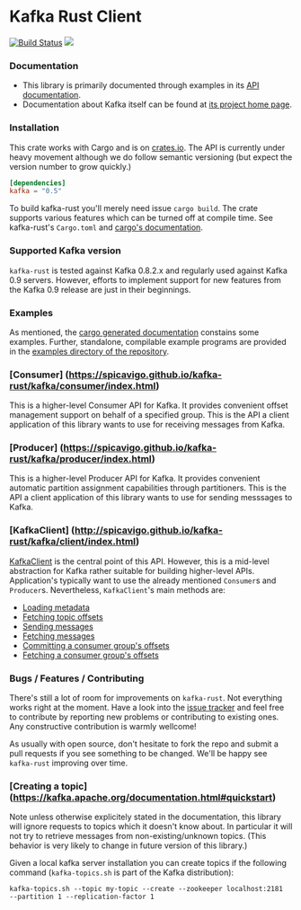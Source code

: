 # Kafka Rust Client

[![Build Status](https://travis-ci.org/spicavigo/kafka-rust.svg?branch=master)](https://travis-ci.org/spicavigo/kafka-rust) [![](http://meritbadge.herokuapp.com/kafka)](https://crates.io/crates/kafka)

### Documentation

* This library is primarily documented through examples in its [API
documentation](https://spicavigo.github.io/kafka-rust/).
* Documentation about Kafka itself can be found at [its project
home page](http://kafka.apache.org/).


### Installation

This crate works with Cargo and is on
[crates.io](https://crates.io/crates/kafka).  The API is currently
under heavy movement although we do follow semantic versioning (but
expect the version number to grow quickly.)

```toml
[dependencies]
kafka = "0.5"
```

To build kafka-rust you'll merely need issue `cargo build`.  The crate
supports various features which can be turned off at compile time.
See kafka-rust's `Cargo.toml` and [cargo's
documentation](http://doc.crates.io/manifest.html#the-features-section).

### Supported Kafka version

`kafka-rust` is tested against Kafka 0.8.2.x and regularly used
against Kafka 0.9 servers.  However, efforts to implement support for
new features from the Kafka 0.9 release are just in their beginnings.


### Examples

As mentioned, the [cargo generated
documentation](https://spicavigo.github.io/kafka-rust/) constains some
examples.  Further, standalone, compilable example programs are
provided in the [examples directory of the
repository](https://github.com/spicavigo/kafka-rust/tree/master/examples).


### [Consumer] (https://spicavigo.github.io/kafka-rust/kafka/consumer/index.html)

This is a higher-level Consumer API for Kafka.  It provides convenient
offset management support on behalf of a specified group.  This is the
API a client application of this library wants to use for receiving
messages from Kafka.


### [Producer] (https://spicavigo.github.io/kafka-rust/kafka/producer/index.html)

This is a higher-level Producer API for Kafka.  It provides convenient
automatic partition assignment capabilities through partitioners.
This is the API a client application of this library wants to use for
sending messsages to Kafka.


### [KafkaClient] (http://spicavigo.github.io/kafka-rust/kafka/client/index.html)

[KafkaClient](https://spicavigo.github.io/kafka-rust/kafka/client/struct.KafkaClient.html)
is the central point of this API.  However, this is a mid-level
abstraction for Kafka rather suitable for building higher-level APIs.
Application's typically want to use the already mentioned `Consumer`s
and `Producer`s.  Nevertheless, `KafkaClient`'s main methods are:

* [Loading metadata](https://spicavigo.github.io/kafka-rust/kafka/client/struct.KafkaClient.html#method.load_metadata_all)
* [Fetching topic offsets](https://spicavigo.github.io/kafka-rust/kafka/client/struct.KafkaClient.html#method.fetch_offsets)
* [Sending messages](https://spicavigo.github.io/kafka-rust/kafka/client/struct.KafkaClient.html#method.produce_messages)
* [Fetching messages](https://spicavigo.github.io/kafka-rust/kafka/client/struct.KafkaClient.html#method.fetch_messages)
* [Committing a consumer group's offsets](https://spicavigo.github.io/kafka-rust/kafka/client/struct.KafkaClient.html#method.commit_offsets)
* [Fetching a consumer group's offsets](https://spicavigo.github.io/kafka-rust/kafka/client/struct.KafkaClient.html#method.fetch_group_offsets)


### Bugs / Features / Contributing

There's still a lot of room for improvements on `kafka-rust`.  Not
everything works right at the moment.  Have a look into the [issue
tracker](https://github.com/spicavigo/kafka-rust/issues) and feel free
to contribute by reporting new problems or contributing to existing
ones.  Any constructive contribution is warmly wellcome!

As usually with open source, don't hesitate to fork the repo and
submit a pull requests if you see something to be changed.  We'll be
happy see `kafka-rust` improving over time.


### [Creating a topic] (https://kafka.apache.org/documentation.html#quickstart)

Note unless otherwise explicitely stated in the documentation, this
library will ignore requests to topics which it doesn't know about.
In particular it will not try to retrieve messages from
non-existing/unknown topics.  (This behavior is very likely to change
in future version of this library.)

Given a local kafka server installation you can create topics if the
following command (`kafka-topics.sh` is part of the Kafka
distribution):

```
kafka-topics.sh --topic my-topic --create --zookeeper localhost:2181  --partition 1 --replication-factor 1
```
